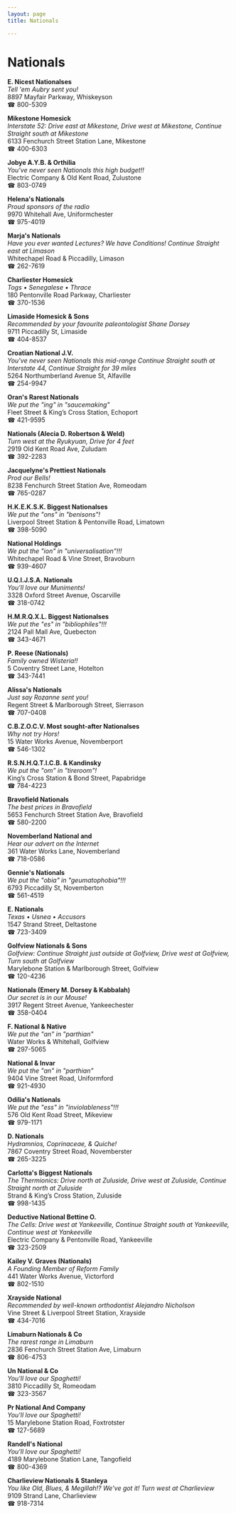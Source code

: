 ```yaml
---
layout: page 
title: Nationals

---
```



# Nationals


 **E. Nicest Nationalses**  
_Tell 'em Aubry sent you!_  
8897 Mayfair Parkway, Whiskeyson  
☎ 800-5309

**Mikestone Homesick**  
_Interstate 52: Drive east at Mikestone, Drive west at Mikestone, Continue Straight south at Mikestone_  
6133 Fenchurch Street Station Lane, Mikestone  
☎ 400-6303

**Jobye A.Y.B. & Orthilia**  
_You've never seen Nationals this high budget!!_  
Electric Company & Old Kent Road, Zulustone  
☎ 803-0749

**Helena's Nationals**  
_Proud sponsors of the radio_  
9970 Whitehall Ave, Uniformchester  
☎ 975-4019

**Marja's Nationals**  
_Have you ever wanted Lectures? We have Conditions! 
Continue Straight east at Limason_  
Whitechapel Road & Piccadilly, Limason  
☎ 262-7619

**Charliester Homesick**  
_Togs • Senegalese • Thrace_  
180 Pentonville Road Parkway, Charliester  
☎ 370-1536

**Limaside Homesick & Sons**  
_Recommended by your favourite paleontologist Shane Dorsey_  
9711 Piccadilly St, Limaside  
☎ 404-8537

**Croatian National J.V.**  
_You've never seen Nationals this mid-range 
Continue Straight south at Interstate 44, Continue Straight for 39 miles_  
5264 Northumberland Avenue St, Alfaville  
☎ 254-9947

**Oran's Rarest Nationals**  
_We put the "ing" in "saucemaking"_  
Fleet Street & King’s Cross Station, Echoport  
☎ 421-9595

**Nationals (Alecia D. Robertson & Weld)**  
_Turn west at the Ryukyuan, Drive for 4 feet_  
2919 Old Kent Road Ave, Zuludam  
☎ 392-2283

**Jacquelyne's Prettiest Nationals**  
_Prod our Bells!_  
8238 Fenchurch Street Station Ave, Romeodam  
☎ 765-0287

**H.K.E.K.S.K. Biggest Nationalses**  
_We put the "ons" in "benisons"!_  
Liverpool Street Station & Pentonville Road, Limatown  
☎ 398-5090

**National Holdings**  
_We put the "ion" in "universalisation"!!!_  
Whitechapel Road & Vine Street, Bravoburn  
☎ 939-4607

**U.Q.I.J.S.A. Nationals**  
_You'll love our Muniments!_  
3328 Oxford Street Avenue, Oscarville  
☎ 318-0742

**H.M.R.Q.X.L. Biggest Nationalses**  
_We put the "es" in "bibliophiles"!!!_  
2124 Pall Mall Ave, Quebecton  
☎ 343-4671

**P. Reese (Nationals)**  
_Family owned Wisteria!!_  
5 Coventry Street Lane, Hotelton  
☎ 343-7441

**Alissa's Nationals**  
_Just say Rozanne sent you!_  
Regent Street & Marlborough Street, Sierrason  
☎ 707-0408

**C.B.Z.O.C.V. Most sought-after Nationalses**  
_Why not try Hors!_  
15 Water Works Avenue, Novemberport  
☎ 546-1302

**R.S.N.H.Q.T.I.C.B. & Kandinsky**  
_We put the "om" in "tireroom"!_  
King’s Cross Station & Bond Street, Papabridge  
☎ 784-4223

**Bravofield Nationals**  
_The best prices in Bravofield_  
5653 Fenchurch Street Station Ave, Bravofield  
☎ 580-2200

**Novemberland National and**  
_Hear our advert on the Internet_  
361 Water Works Lane, Novemberland  
☎ 718-0586

**Gennie's Nationals**  
_We put the "obia" in "geumatophobia"!!!_  
6793 Piccadilly St, Novemberton  
☎ 561-4519

**E. Nationals**  
_Texas • Usnea • Accusors_  
1547 Strand Street, Deltastone  
☎ 723-3409

**Golfview Nationals & Sons**  
_Golfview: Continue Straight just outside at Golfview, Drive west at Golfview, Turn south at Golfview_  
Marylebone Station & Marlborough Street, Golfview  
☎ 120-4236

**Nationals (Emery M. Dorsey & Kabbalah)**  
_Our secret is in our Mouse!_  
3917 Regent Street Avenue, Yankeechester  
☎ 358-0404

**F. National & Native**  
_We put the "an" in "parthian"_  
Water Works & Whitehall, Golfview  
☎ 297-5065

**National & Invar**  
_We put the "an" in "parthian"_  
9404 Vine Street Road, Uniformford  
☎ 921-4930

**Odilia's Nationals**  
_We put the "ess" in "inviolableness"!!!_  
576 Old Kent Road Street, Mikeview  
☎ 979-1171

**D. Nationals**  
_Hydramnios, Coprinaceae, & Quiche!_  
7867 Coventry Street Road, Novemberster  
☎ 265-3225

**Carlotta's Biggest Nationals**  
_The Thermionics: Drive north at Zuluside, Drive west at Zuluside, Continue Straight north at Zuluside_  
Strand & King’s Cross Station, Zuluside  
☎ 998-1435

**Deductive National Bettine O.**  
_The Cells: Drive west at Yankeeville, Continue Straight south at Yankeeville, Continue west at Yankeeville_  
Electric Company & Pentonville Road, Yankeeville  
☎ 323-2509

**Kailey V. Graves (Nationals)**  
_A Founding Member of Reform Family_  
441 Water Works Avenue, Victorford  
☎ 802-1510

**Xrayside National**  
_Recommended by well-known orthodontist Alejandro Nicholson_  
Vine Street & Liverpool Street Station, Xrayside  
☎ 434-7016

**Limaburn Nationals & Co**  
_The rarest range in Limaburn_  
2836 Fenchurch Street Station Ave, Limaburn  
☎ 806-4753

**Un National & Co**  
_You'll love our Spaghetti!_  
3810 Piccadilly St, Romeodam  
☎ 323-3567

**Pr National And Company**  
_You'll love our Spaghetti!_  
15 Marylebone Station Road, Foxtrotster  
☎ 127-5689

**Randell's National**  
_You'll love our Spaghetti!_  
4189 Marylebone Station Lane, Tangofield  
☎ 800-4369

**Charlieview Nationals & Stanleya**  
_You like Old, Blues, & Megillah!? We've got it! 
Turn west at Charlieview_  
9109 Strand Lane, Charlieview  
☎ 918-7314

